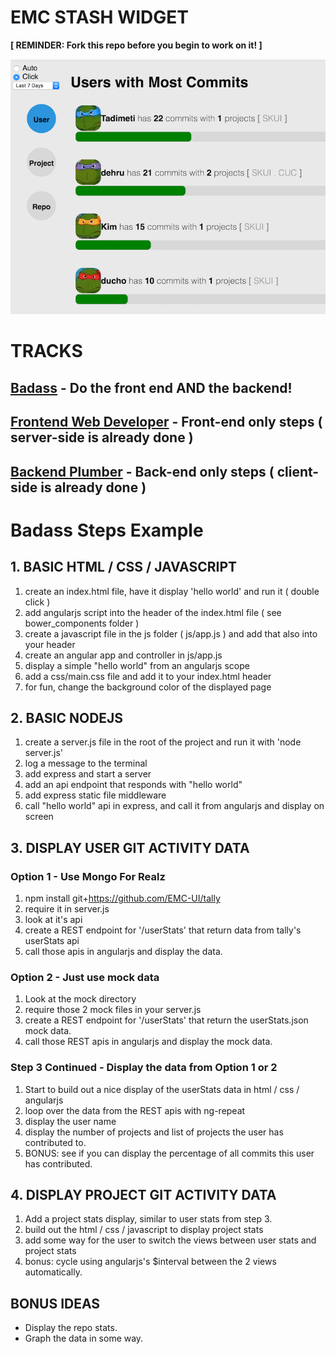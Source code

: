 # EMC STASH WIDGET

**[ REMINDER: Fork this repo before you begin to work on it! ]**

![Alt text](/assets/img/screenshot.png "Screen shot of the user git stats widget" )

# TRACKS

## [Badass](https://github.com/EMC-UI/emc-stash-widget/tree/badass-start) - Do the front end AND the backend!
## [Frontend Web Developer](https://github.com/EMC-UI/emc-stash-widget/tree/front-end-only-start) - Front-end only steps ( server-side is already done )
## [Backend Plumber](https://github.com/EMC-UI/emc-stash-widget/tree/back-end-only-start) - Back-end only steps ( client-side is already done )

# Badass Steps Example
## 1. BASIC HTML / CSS / JAVASCRIPT
1. create an index.html file, have it display 'hello world' and run it ( double click )
1. add angularjs script into the header of the index.html file ( see bower_components folder )
1. create a javascript file in the js folder ( js/app.js ) and add that also into your header
1. create an angular app and controller in js/app.js
1. display a simple "hello world" from an angularjs scope
1. add a css/main.css file and add it to your index.html header
1. for fun, change the background color of the displayed page

## 2. BASIC NODEJS
1. create a server.js file in the root of the project and run it with 'node server.js'
1. log a message to the terminal
1. add express and start a server
1. add an api endpoint that responds with "hello world"
1. add express static file middleware
1. call "hello world" api in express, and call it from angularjs and display on screen

## 3. DISPLAY USER GIT ACTIVITY DATA
### Option 1 - Use Mongo For Realz
1. npm install git+https://github.com/EMC-UI/tally
1. require it in server.js
1. look at it's api
1. create a REST endpoint for '/userStats' that return data from tally's userStats api
1. call those apis in angularjs and display the data.

### Option 2 - Just use mock data
1. Look at the mock directory
1. require those 2 mock files in your server.js
1. create a REST endpoint for '/userStats' that return the userStats.json mock data.
1. call those REST apis in angularjs and display the mock data.

### Step 3 Continued - Display the data from Option 1 or 2
1. Start to build out a nice display of the userStats data in html / css / angularjs
1. loop over the data from the REST apis with ng-repeat
1. display the user name
1. display the number of projects and list of projects the user has contributed to.
1. BONUS: see if you can display the percentage of all commits this user has contributed.

## 4. DISPLAY PROJECT GIT ACTIVITY DATA
1. Add a project stats display, similar to user stats from step 3.
1. build out the html / css / javascript to display project stats
1. add some way for the user to switch the views between user stats and project stats
1. bonus: cycle using angularjs's $interval between the 2 views automatically.

## BONUS IDEAS
* Display the repo stats.
* Graph the data in some way.





